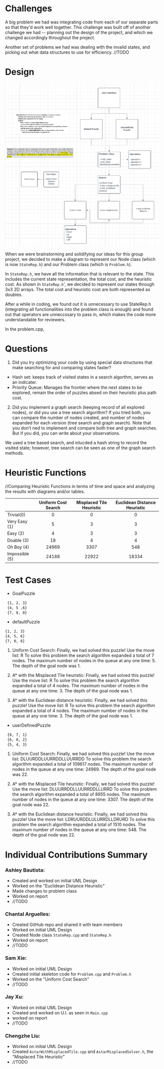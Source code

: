 # Challenges

A big problem we had was integrating code from each of our separate parts so that they'd work well together. This challenge was built off of another challenge we had -- planning out the design of the project, and which we changed accordingly throughout the project. 

Another set of problems we had was dealing with the invalid states, and picking out what data structures to use for efficiency. 
//TODO


# Design

![project1_design](assets/lucidchart.png) 

When we were brainstorming and solidifying our ideas for this group project, we decided to make a diagram to represent our Node class (which is now `StateRep.h`) and our Problem class (which is `Problem.h`). 

In `StateRep.h`, we have all the information that is relevant to the state. This includes the current state representation, the total cost, and the heuristic cost. As shown in `StateRep.h`', we decided to represent our states through 3x3 2D arrays. The total cost and heuristic cost are both represented as doubles. 

After a while in coding, we found out it is unnecessary to use StateRep.h (integrating all functionalities into the problem class is enough) and found out that operators are unneccssary to pass in, which makes the code more understandable for reviewers.

In the problem.cpp,

# Questions

1. Did you try optimizing your code by using special data structures that make searching for and comparing states faster?

 - Hash set: keeps track of visited states in a search algorthm, serves as an indicater.
 - Priority Queue: Manages the frontier where the next states to be explored, remain the order of puzzles absed on their heuristic plus path cost.

2. Did you implement a graph search (keeping record of all explored nodes), or did you use a tree search algorithm? If you tried both, you can compare the number of nodes created, and number of nodes expanded for each version (tree search and graph search). Note that you don’t ned to implement and compare both tree and graph searches. But if you did, you can write about your observations.

We used a tree based search, and inlucded a hash string to record the visited state; however, tree search can be seen as one of the graph search methods.

# Heuristic Functions

//Comparing Heuristic Functions in terms of time and space and analyzing the results with
diagrams and/or tables. 

|               | Uniform Cost Search |Misplaced Tile Heuristic| Euclidean Distance Heuristic |
| ------------- |:-------------------:|:----------------------:|:----------------------------:|
| Trivial(0)    |                    0|                       0|                             0|
| Very Easy (1) |                    5|                       3|                             3|
| Easy (2)      |                    4|                       3|                             3|
| Doable (3)    |                   18|                       4|                             4|
| Oh Boy (4)    |                24969|                    3307|                           548|
| Impossible (5)|                24188|                   22922|                         18334|

# Test Cases

 - GoalPuzzle

```
 {1, 2, 3}
 {4, 5 ,6}
 {7, 8, 0}
 ```

 - defaultPuzzle

 ```
 {1, 2, 3}
 {4, 5, 6}
 {7, 0, 8}
 ```

 1. Uniform Cost Search:
    Finally, we had solved this puzzle!
    Use the move list: R
    To solve this problem the search algorithm expanded a total of 7 nodes.
    The maximum number of nodes in the queue at any one time: 5.
    The depth of the goal node was  1.

 2. A* with the Misplaced Tile heuristic:
    Finally, we had solved this puzzle!
    Use the move list: R
    To solve this problem the search algorithm expanded a total of 4 nodes.
    The maximum number of nodes in the queue at any one time: 3.
    The depth of the goal node was  1.
   
 3. A* with the Euclidean distance heuristic:
    Finally, we had solved this puzzle!
    Use the move list: R
    To solve this problem the search algorithm expanded a total of 4 nodes.
    The maximum number of nodes in the queue at any one time: 3.
    The depth of the goal node was  1.

 - userDefinedPuzzle

```
 {8, 7, 1}
 {6, 0, 2}
 {5, 4, 3}
 ```

 1. Uniform Cost Search:
    Finally, we had solved this puzzle!
    Use the move list: DLUURDDLUURRDDLLUURRDD
    To solve this problem the search algorithm expanded a total of 109617 nodes.
    The maximum number of nodes in the queue at any one time: 24969.
    The depth of the goal node was  22.

 2. A* with the Misplaced Tile heuristic:
    Finally, we had solved this puzzle!
    Use the move list: DLUURRDDLLUURRDDLLURRD
    To solve this problem the search algorithm expanded a total of 8955 nodes.
    The maximum number of nodes in the queue at any one time: 3307.
    The depth of the goal node was  22.

 3. A* with the Euclidean distance heuristic:
    Finally, we had solved this puzzle!
    Use the move list: LDRUURDDLULURRDLLDRURD
    To solve this problem the search algorithm expanded a total of 1510 nodes.
    The maximum number of nodes in the queue at any one time: 548.
    The depth of the goal node was  22.

# Individual Contributions Summary

### Ashley Bautista:
- Created and worked on initial UML Design
- Worked on the "Euclidean Distance Heuristic"
- Made changes to problem class
- Worked on report
- //TODO

### Chantal Arguelles: 
- Created GitHub repo and shared it with team members
- Worked on initial UML Design
- Created Node class `StateRep.cpp` and `StateRep.h`
- Worked on report
- //TODO

### Sam Xie: 
- Worked on initial UML Design
- Created initial skeleton code for `Problem.cpp` and `Problem.h`
- Worked on the "Uniform Cost Search"
- //TODO

### Jay Xu: 
- Worked on initial UML Design
- Created and worked on U.I. as seen in `Main.cpp`
- worked on report
- //TODO

### Chengzhe Liu: 
- Worked on initial UML Design 
- Created `AstarWithMisplacedTile.cpp` and `AstarMisplacedSolver.h`, the "Misplaced Tile Heuristic"
- //TODO
